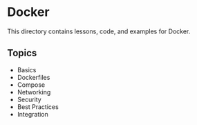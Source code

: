 # Docker 
This directory contains lessons, code, and examples for Docker. 
 
## Topics 
- Basics 
- Dockerfiles 
- Compose 
- Networking 
- Security 
- Best Practices 
- Integration 
